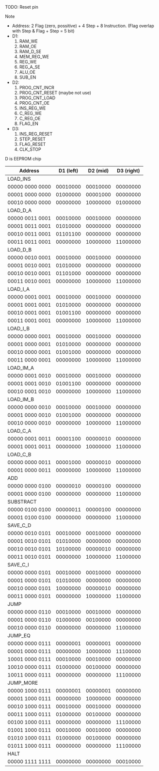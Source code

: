 TODO: Reset pin

>[!NOTE]
>- Address: 2 Flag (zero, possitive) + 4 Step + 8 Instruction. (Flag overlap with Step & Flag + Step = 5 bit)
>- D1: 
>	1. RAM_WE 
>	2. RAM_OE
> 	3. RAM_D_SE 
>	4. MEM_REG_WE
>	5. REG_WE
>	6. REG_A_SE
>	7. ALU_OE
>	8. SUB_EN
>- D2: 
>	1. PROG_CNT_INCR
>	2. PROG_CNT_RESET (maybe not use)
>	3. PROG_CNT_LOAD
>	4. PROG_CNT_OE
> 	5. INS_REG_WE
> 	6. C_REG_WE
> 	7. C_REG_OE
>	8. FLAG_EN
> - D3:
> 	1. INS_REG_RESET
>	2. STEP_RESET
>	3. FLAG_RESET
>	4. CLK_STOP
> 
> D is EEPROM chip

| Address | D1 (left) | D2 (mid) | D3 (right) |
| -- | -- | -- | -- |
| LOAD_INS | | | |
| 00000 0000 0000 | 00010000 | 00010000 | 00000000 |
| 00001 0000 0000 | 01000000 | 00001000 | 00000000 |
| 00010 0000 0000 | 00000000 | 10000000 | 01000000 |
| LOAD_D_A | | | |
| 00000 0011 0001 | 00010000 | 00010000 | 00000000 | 
| 00001 0011 0001 | 01010000 | 00000000 | 00000000 | 
| 00010 0011 0001 | 01101100 | 00000000 | 00000000 | 
| 00011 0011 0001 | 00000000 | 10000000 | 11000000 | 
| LOAD_D_B | | | |
| 00000 0010 0001 | 00010000 | 00010000 | 00000000 | 
| 00001 0010 0001 | 01010000 | 00000000 | 00000000 | 
| 00010 0010 0001 | 01101000 | 00000000 | 00000000 | 
| 00011 0010 0001 | 00000000 | 10000000 | 11000000 | 
| LOAD_I_A | | | |
| 00000 0001 0001 | 00010000 | 00010000 | 00000000 | 
| 00001 0001 0001 | 01010000 | 00000000 | 00000000 | 
| 00010 0001 0001 | 01001100 | 00000000 | 00000000 |  
| 00011 0001 0001 | 00000000 | 10000000 | 11000000 | 
| LOAD_I_B | | | |
| 00000 0000 0001 | 00010000 | 00010000 | 00000000 |
| 00001 0000 0001 | 01010000 | 00000000 | 00000000 |
| 00010 0000 0001 | 01001000 | 00000000 | 00000000 |
| 00011 0000 0001 | 00000000 | 10000000 | 11000000 |
| LOAD_IM_A | | | |
| 00000 0001 0010 | 00010000 | 00010000 | 00000000 | 
| 00001 0001 0010 | 01001100 | 00000000 | 00000000 | 
| 00010 0001 0010 | 00000000 | 10000000 | 11000000 | 
| LOAD_IM_B | | | |
| 00000 0000 0010 | 00010000 | 00010000 | 00000000 | 
| 00001 0000 0010 | 01001000 | 00000000 | 00000000 | 
| 00010 0000 0010 | 00000000 | 10000000 | 11000000 | 
| LOAD_C_A | | | |
| 00000 0001 0011 | 00001100 | 00000010 | 00000000 | 
| 00001 0001 0011 | 00000000 | 10000000 | 11000000 | 
| LOAD_C_B | | | |
| 00000 0000 0011 | 00001000 | 00000010 | 00000000 | 
| 00001 0000 0011 | 00000000 | 10000000 | 11000000 | 
| ADD | | | |
| 00000 0000 0100 | 00000010 | 00000100 | 00000000 | 
| 00001 0000 0100 | 00000000 | 00000000 | 11000000 | 
| SUBSTRACT | | | |
| 00000 0100 0100 | 00000011 | 00000100 | 00000000 | 
| 00001 0100 0100 | 00000000 | 00000000 | 11000000 | 
| SAVE_C_D | | | |
| 00000 0010 0101 | 00010000 | 00010000 | 00000000 | 
| 00001 0010 0101 | 01010000 | 00000000 | 00000000 | 
| 00010 0010 0101 | 10100000 | 00000010 | 00000000 | 
| 00011 0010 0101 | 00000000 | 10000000 | 11000000 | 
| SAVE_C_I | | | |
| 00000 0000 0101 | 00010000 | 00010000 | 00000000 | 
| 00001 0000 0101 | 01010000 | 00000000 | 00000000 | 
| 00010 0000 0101 | 10000000 | 00000010 | 00000000 | 
| 00011 0000 0101 | 00000000 | 10000000 | 11000000 | 
| JUMP | | | |
| 00000 0000 0110 | 00010000 | 00010000 | 00000000 | 
| 00001 0000 0110 | 01000000 | 00100000 | 00000000 | 
| 00010 0000 0110 | 00000000 | 00000000 | 11000000 | 
| JUMP_EQ | | | |
| 00000 0000 0111 | 00000001 | 00000001 | 00000000 | 
| 00001 0000 0111 | 00000000 | 10000000 | 11100000 | 
| 10001 0000 0111 | 00010000 | 00010000 | 00000000 | 
| 10010 0000 0111 | 01000000 | 00100000 | 00000000 | 
| 10011 0000 0111 | 00000000 | 00000000 | 11100000 | 
| JUMP_MORE | | | |
| 00000 1000 0111 | 00000001 | 00000001 | 00000000 | 
| 00001 1000 0111 | 00000000 | 10000000 | 00000000 | 
| 00010 1000 0111 | 00010000 | 00010000 | 00000000 | 
| 00011 1000 0111 | 01000000 | 00100000 | 00000000 | 
| 00100 1000 0111 | 00000000 | 00000000 | 11100000 | 
| 01001 1000 0111 | 00010000 | 00010000 | 00000000 | 
| 01010 1000 0111 | 01000000 | 00100000 | 00000000 | 
| 01011 1000 0111 | 00000000 | 00000000 | 11100000 | 
| HALT | | | |
| 00000 1111 1111 | 00000000 | 00000000 | 00010000 | 
